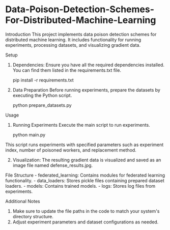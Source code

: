 # Data-Poison-Detection-Schemes-For-Distributed-Machine-Learning
Introduction
    This project implements data poison detection schemes for distributed machine learning. It includes functionality for running experiments, processing datasets, and visualizing gradient data.

Setup
1. Dependencies: Ensure you have all the required dependencies installed. You can find them listed in the   requirements.txt file.

    pip install -r requirements.txt

2. Data Preparation
    Before running experiments, prepare the datasets by executing the Python script.

    python prepare_datasets.py

Usage
1. Running Experiments
Execute the main script to run experiments.

    python main.py

This script runs experiments with specified parameters such as experiment index, number of poisoned workers, and replacement method.

2. Visualization: The resulting gradient data is visualized and saved as an image file named defense_results.jpg.

File Structure
    - federated_learning: Contains modules for federated learning functionality.
    - data_loaders: Stores pickle files containing prepared dataset loaders.
    - models: Contains trained models.
    - logs: Stores log files from experiments.


Additional Notes

1. Make sure to update the file paths in the code to match your system's directory structure.
2. Adjust experiment parameters and dataset configurations as needed.
